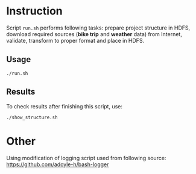 # Instruction
Script ```run.sh``` performs following tasks: prepare project structure
in HDFS, download required sources (**bike trip** and **weather** data)
from Internet, validate, transform to proper format and place in HDFS.

## Usage
```
./run.sh
```

## Results
To check results after finishing this script, use:
```
./show_structure.sh
```

# Other
Using modification of logging script used from following source: 
https://github.com/adoyle-h/bash-logger
